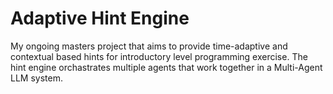 # Adaptive Hint Engine

My ongoing masters project that aims to provide time-adaptive and contextual based hints for introductory level programming exercise. The hint engine orchastrates multiple agents that work together in a Multi-Agent LLM system.
